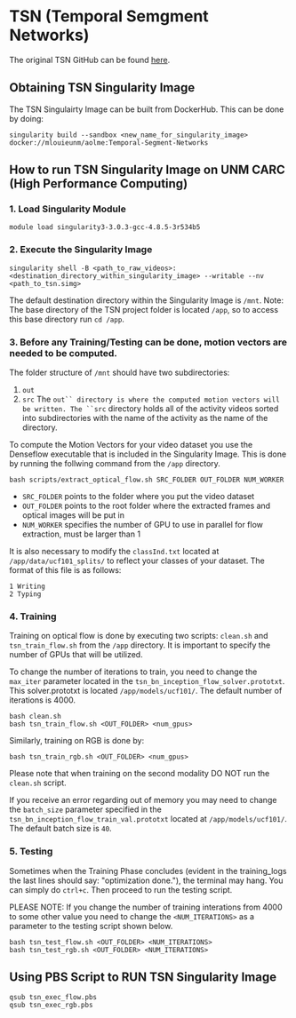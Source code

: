 # TSN (Temporal Semgment Networks)
The original TSN GitHub can be found [here](https://github.com/yjxiong/temporal-segment-networks).
## Obtaining TSN Singularity Image
The TSN Singulairty Image can be built from DockerHub. This can be done by doing:
```
singularity build --sandbox <new_name_for_singularity_image> docker://mlouieunm/aolme:Temporal-Segment-Networks
```

## How to run TSN Singularity Image on UNM CARC (High Performance Computing)
### 1. Load Singularity Module
```
module load singularity3-3.0.3-gcc-4.8.5-3r534b5
```
### 2. Execute the Singularity Image
```
singularity shell -B <path_to_raw_videos>:<destination_directory_within_singularity_image> --writable --nv <path_to_tsn.simg>
```
The default destination directory within the Singularity Image is ```/mnt```.
Note: The base directory of the TSN project folder is located ```/app```, so to access this base directory run ```cd /app```.

### 3. Before any Training/Testing can be done, motion vectors are needed to be computed.

The folder structure of ```/mnt``` should have two subdirectories:
1. ```out```
2. ```src```
The ```out`` directory is where the computed motion vectors will be written.
The ``src``` directory holds all of the activity videos sorted into subdirectories with the name of the activity as the name of the directory.

To compute the Motion Vectors for your video dataset you use the Denseflow executable that is included in the Singularity Image. This is done by running the follwing command from the ```/app``` directory.
```
bash scripts/extract_optical_flow.sh SRC_FOLDER OUT_FOLDER NUM_WORKER
```
- `SRC_FOLDER` points to the folder where you put the video dataset
- `OUT_FOLDER` points to the root folder where the extracted frames and optical images will be put in
- `NUM_WORKER` specifies the number of GPU to use in parallel for flow extraction, must be larger than 1

It is also necessary to modify the ```classInd.txt``` located at ```/app/data/ucf101_splits/``` to reflect your classes of your dataset.
The format of this file is as follows:
```
1 Writing
2 Typing
```

### 4. Training
Training on optical flow is done by executing two scripts: ```clean.sh``` and ```tsn_train_flow.sh``` from the ```/app``` directory.
It is important to specify the number of GPUs that will be utilized.

To change the number of iterations to train, you need to change the ```max_iter``` parameter located in the ```tsn_bn_inception_flow_solver.prototxt```. This solver.prototxt is located ```/app/models/ucf101/```. The default number of iterations is 4000.
```
bash clean.sh
bash tsn_train_flow.sh <OUT_FOLDER> <num_gpus>
```
Similarly, training on RGB is done by:
```
bash tsn_train_rgb.sh <OUT_FOLDER> <num_gpus>
```
Please note that when training on the second modality DO NOT run the ```clean.sh``` script.

If you receive an error regarding out of memory you may need to change the ```batch_size``` parameter specified in the ```tsn_bn_inception_flow_train_val.prototxt``` located at ```/app/models/ucf101/```. The default batch size is ```40```.
### 5. Testing
Sometimes when the Training Phase concludes (evident in the training_logs the last lines should say: "optimization done."), the terminal may hang. You can simply do ```ctrl+c```. Then proceed to run the testing script.

PLEASE NOTE: If you change the number of training interations from 4000 to some other value you need to change the ```<NUM_ITERATIONS>``` as a parameter to the testing script shown below.
```
bash tsn_test_flow.sh <OUT_FOLDER> <NUM_ITERATIONS>
bash tsn_test_rgb.sh <OUT_FOLDER> <NUM_ITERATIONS>
```
## Using PBS Script to RUN TSN Singularity Image
``` 
qsub tsn_exec_flow.pbs
qsub tsn_exec_rgb.pbs
```
